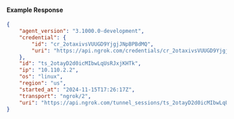 <!-- Code generated for API Clients. DO NOT EDIT. -->

#### Example Response

```json
{
	"agent_version": "3.1000.0-development",
	"credential": {
		"id": "cr_2otaxivsVUUGD9YjgjJNpBPBdMQ",
		"uri": "https://api.ngrok.com/credentials/cr_2otaxivsVUUGD9YjgjJNpBPBdMQ"
	},
	"id": "ts_2otayD2d0icMIbwLqUsRJxjKHTk",
	"ip": "10.110.2.2",
	"os": "linux",
	"region": "us",
	"started_at": "2024-11-15T17:26:17Z",
	"transport": "ngrok/2",
	"uri": "https://api.ngrok.com/tunnel_sessions/ts_2otayD2d0icMIbwLqUsRJxjKHTk"
}
```
